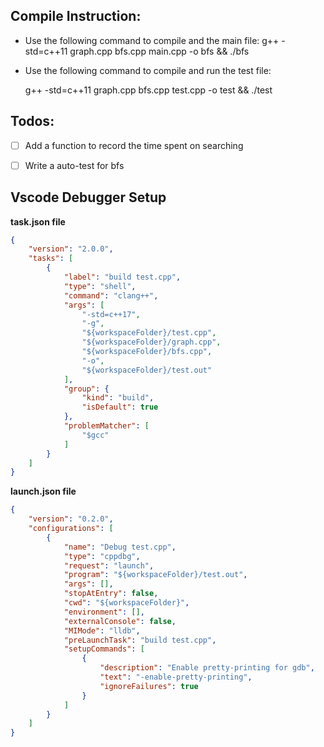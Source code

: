 ## Compile Instruction:

- Use the following command to compile and the main file:
  g++ -std=c++11 graph.cpp bfs.cpp main.cpp -o bfs && ./bfs

- Use the following command to compile and run the test file:

  g++ -std=c++11 graph.cpp bfs.cpp test.cpp -o test && ./test


## Todos:

- [ ] Add a function to record the time spent on searching
- [ ] Write a auto-test for bfs



## Vscode Debugger Setup

**task.json file**

```json
{
    "version": "2.0.0",
    "tasks": [
        {
            "label": "build test.cpp",
            "type": "shell",
            "command": "clang++",
            "args": [
                "-std=c++17",
                "-g",
                "${workspaceFolder}/test.cpp",
                "${workspaceFolder}/graph.cpp",
                "${workspaceFolder}/bfs.cpp",
                "-o",
                "${workspaceFolder}/test.out"
            ],
            "group": {
                "kind": "build",
                "isDefault": true
            },
            "problemMatcher": [
                "$gcc"
            ]
        }
    ]
}
```

**launch.json file**

```json
{
    "version": "0.2.0",
    "configurations": [
        {
            "name": "Debug test.cpp",
            "type": "cppdbg",
            "request": "launch",
            "program": "${workspaceFolder}/test.out",
            "args": [],
            "stopAtEntry": false,
            "cwd": "${workspaceFolder}",
            "environment": [],
            "externalConsole": false,
            "MIMode": "lldb",
            "preLaunchTask": "build test.cpp",
            "setupCommands": [
                {
                    "description": "Enable pretty-printing for gdb",
                    "text": "-enable-pretty-printing",
                    "ignoreFailures": true
                }
            ]
        }
    ]
}

```

